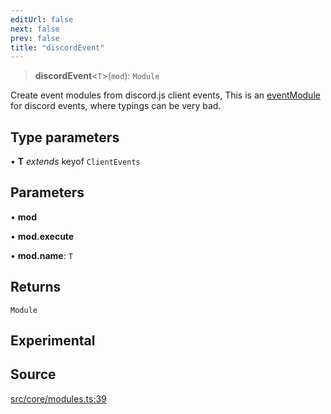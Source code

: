 ```yaml
---
editUrl: false
next: false
prev: false
title: "discordEvent"
---
```


> **discordEvent**\<`T`\>(`mod`): `Module`

Create event modules from discord.js client events,
This is an [eventModule](../../../../../../../../v4/api/functions/eventmodule) for discord events,
where typings can be very bad.

## Type parameters

• **T** *extends* keyof `ClientEvents`

## Parameters

• **mod**

• **mod.execute**

• **mod.name**: `T`

## Returns

`Module`

## Experimental

## Source

[src/core/modules.ts:39](https://github.com/sern-handler/handler/blob/792015a64e1ac30998977267c7e6c05bfc6f8195/src/core/modules.ts#L39)
